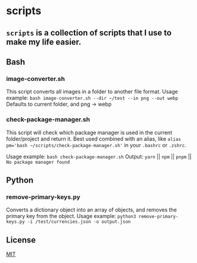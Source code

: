 # scripts

## `scripts` is a collection of scripts that I use to make my life easier.

## Bash

### image-converter.sh

This script converts all images in a folder to another file format.
Usage example: `bash image-converter.sh --dir ~/test --in png --out webp`
Defaults to current folder, and png -> webp

### check-package-manager.sh

This script will check which package manager is used in the current folder/project and return it.
Best used combined with an alias, like `alias pm='bash ~/scripts/check-package-manager.sh'` in your `.bashrc` or `.zshrc`.

Usage example: `bash check-package-manager.sh`
Output: `yarn` || `npm` || `pnpm` || `No package manager found`

## Python

### remove-primary-keys.py

Converts a dictionary object into an array of objects, and removes the primary key from the object.
Usage example: `python3 remove-primary-keys.py -i /test/currencies.json -o output.json`

## License

[MIT](LICENSE)
